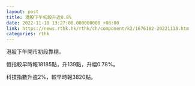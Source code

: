 ```yaml
---
layout: post
title: 港股下午初段升近0.8%
date: 2022-11-18 13:27:08.000000000 +08:00
link: https://news.rthk.hk/rthk/ch/component/k2/1676182-20221118.htm
categories: rthk
---
```


港股下午開市初段靠穩。

恒指較早時報18185點，升139點，升幅0.78%。

科技指數升逾2%，較早時報3820點。
